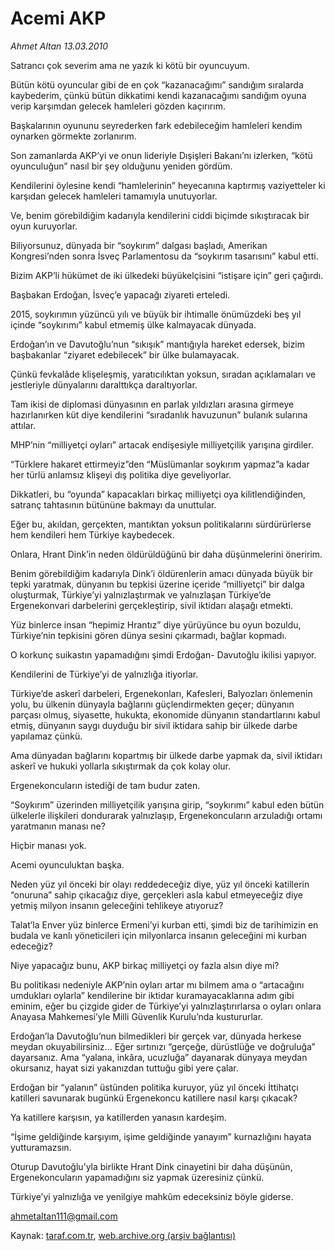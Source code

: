 # Acemi AKP

*Ahmet Altan 13.03.2010*

<div class="yazi"><p>Satrancı çok severim ama ne yazık ki kötü bir oyuncuyum.</p>
<p>Bütün kötü oyuncular gibi de en çok “kazanacağımı” sandığım sıralarda kaybederim, çünkü bütün dikkatimi kendi kazanacağımı sandığım oyuna verip karşımdan gelecek hamleleri gözden kaçırırım.</p>
<p>Başkalarının oyununu seyrederken fark edebileceğim hamleleri kendim oynarken görmekte zorlanırım.</p>
<p>Son zamanlarda AKP’yi ve onun lideriyle Dışişleri Bakanı’nı izlerken, “kötü oyunculuğun” nasıl bir şey olduğunu yeniden gördüm.</p>
<p>Kendilerini öylesine kendi “hamlelerinin” heyecanına kaptırmış vaziyetteler ki karşıdan gelecek hamleleri tamamıyla unutuyorlar.</p>
<p>Ve, benim görebildiğim kadarıyla kendilerini ciddi biçimde sıkıştıracak bir oyun kuruyorlar.</p>
<p>Biliyorsunuz, dünyada bir “soykırım” dalgası başladı, Amerikan Kongresi’nden sonra İsveç Parlamentosu da “soykırım tasarısını” kabul etti.</p>
<p>Bizim AKP’li hükümet de iki ülkedeki büyükelçisini “istişare için” geri çağırdı.</p>
<p>Başbakan Erdoğan, İsveç’e yapacağı ziyareti erteledi.</p>
<p>2015, soykırımın yüzüncü yılı ve büyük bir ihtimalle önümüzdeki beş yıl içinde “soykırımı” kabul etmemiş ülke kalmayacak dünyada.</p>
<p>Erdoğan’ın ve Davutoğlu’nun “sıkışık” mantığıyla hareket edersek, bizim başbakanlar “ziyaret edebilecek” bir ülke bulamayacak.</p>
<p>Çünkü fevkalâde klişeleşmiş, yaratıcılıktan yoksun, sıradan açıklamaları ve jestleriyle dünyalarını daralttıkça daraltıyorlar.</p>
<p>Tam ikisi de diplomasi dünyasının en parlak yıldızları arasına girmeye hazırlanırken küt diye kendilerini “sıradanlık havuzunun” bulanık sularına attılar.</p>
<p>MHP’nin “milliyetçi oyları” artacak endişesiyle milliyetçilik yarışına girdiler.</p>
<p>“Türklere hakaret ettirmeyiz”den “Müslümanlar soykırım yapmaz”a kadar her türlü anlamsız klişeyi dış politika diye geveliyorlar.</p>
<p>Dikkatleri, bu “oyunda” kapacakları birkaç milliyetçi oya kilitlendiğinden, satranç tahtasının bütününe bakmayı da unuttular.</p>
<p>Eğer bu, akıldan, gerçekten, mantıktan yoksun politikalarını sürdürürlerse hem kendileri hem Türkiye kaybedecek.</p>
<p>Onlara, Hrant Dink’in neden öldürüldüğünü bir daha düşünmelerini öneririm.</p>
<p>Benim görebildiğim kadarıyla Dink’i öldürenlerin amacı dünyada büyük bir tepki yaratmak, dünyanın bu tepkisi üzerine içeride “milliyetçi” bir dalga oluşturmak, Türkiye’yi yalnızlaştırmak ve yalnızlaşan Türkiye’de Ergenekonvari darbelerini gerçekleştirip, sivil iktidarı alaşağı etmekti.</p>
<p>Yüz binlerce insan “hepimiz Hrantız” diye yürüyünce bu oyun bozuldu, Türkiye’nin tepkisini gören dünya sesini çıkarmadı, bağlar kopmadı.</p>
<p>O korkunç suikastın yapamadığını şimdi Erdoğan- Davutoğlu ikilisi yapıyor.</p>
<p>Kendilerini de Türkiye’yi de yalnızlığa itiyorlar.</p>
<p>Türkiye’de askerî darbeleri, Ergenekonları, Kafesleri, Balyozları önlemenin yolu, bu ülkenin dünyayla bağlarını güçlendirmekten geçer; dünyanın parçası olmuş, siyasette, hukukta, ekonomide dünyanın standartlarını kabul etmiş, dünyanın saygı duyduğu bir sivil iktidara sahip bir ülkede darbe yapılamaz çünkü.</p>
<p>Ama dünyadan bağlarını kopartmış bir ülkede darbe yapmak da, sivil iktidarı askerî ve hukuki yollarla sıkıştırmak da çok kolay olur.</p>
<p>Ergenekoncuların istediği de tam budur zaten.</p>
<p>“Soykırım” üzerinden milliyetçilik yarışına girip, “soykırımı” kabul eden bütün ülkelerle ilişkileri dondurarak yalnızlaşıp, Ergenekoncuların arzuladığı ortamı yaratmanın manası ne?</p>
<p>Hiçbir manası yok.</p>
<p>Acemi oyunculuktan başka.</p>
<p>Neden yüz yıl önceki bir olayı reddedeceğiz diye, yüz yıl önceki katillerin “onuruna” sahip çıkacağız diye, gerçekleri asla kabul etmeyeceğiz diye yetmiş milyon insanın geleceğini tehlikeye atıyoruz?</p>
<p>Talat’la Enver yüz binlerce Ermeni’yi kurban etti, şimdi biz de tarihimizin en budala ve kanlı yöneticileri için milyonlarca insanın geleceğini mi kurban edeceğiz?</p>
<p>Niye yapacağız bunu, AKP birkaç milliyetçi oy fazla alsın diye mi?</p>
<p>Bu politikası nedeniyle AKP’nin oyları artar mı bilmem ama o “artacağını umdukları oylarla” kendilerine bir iktidar kuramayacaklarına adım gibi eminim, eğer bu çizgide gider de Türkiye’yi yalnızlaştırırlarsa o oyları onlara Anayasa Mahkemesi’yle Milli Güvenlik Kurulu’nda kustururlar.</p>
<p>Erdoğan’la Davutoğlu’nun bilmedikleri bir gerçek var, dünyada herkese meydan okuyabilirsiniz... Eğer sırtınızı “gerçeğe, dürüstlüğe ve doğruluğa” dayarsanız. Ama “yalana, inkâra, ucuzluğa” dayanarak dünyaya meydan okursanız, hayat sizi yakanızdan tuttuğu gibi yere çalar.</p>
<p>Erdoğan bir “yalanın” üstünden politika kuruyor, yüz yıl önceki İttihatçı katilleri savunarak bugünkü Ergenekoncu katillere nasıl karşı çıkacak?</p>
<p>Ya katillere karşısın, ya katillerden yanasın kardeşim.</p>
<p>“İşime geldiğinde karşıyım, işime geldiğinde yanayım” kurnazlığını hayata yutturamazsın.</p>
<p>Oturup Davutoğlu’yla birlikte Hrant Dink cinayetini bir daha düşünün, Ergenekoncuların yapamadığını siz yapmak üzeresiniz çünkü.</p>
<p>Türkiye’yi yalnızlığa ve yenilgiye mahkûm edeceksiniz böyle giderse.</p>
<p><a href="mailto:ahmetaltan111@gmail.com">ahmetaltan111@gmail.com</a></p>
</div>

Kaynak: [taraf.com.tr](http://www.taraf.com.tr:80/makale/10436.htm), [web.archive.org (arşiv bağlantısı)](http://web.archive.org/web/20100317164758/http://www.taraf.com.tr:80/makale/10436.htm)
